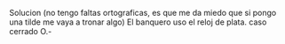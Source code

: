 Solucion (no tengo faltas ortograficas, es que me da miedo que si pongo una tilde me vaya a tronar algo)
El banquero uso el reloj de plata. caso cerrado  O.- 

